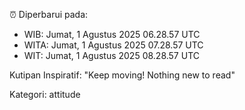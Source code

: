 ⏰ Diperbarui pada:
- WIB: Jumat, 1 Agustus 2025 06.28.57 UTC
- WITA: Jumat, 1 Agustus 2025 07.28.57 UTC
- WIT: Jumat, 1 Agustus 2025 08.28.57 UTC

Kutipan Inspiratif:
"Keep moving! Nothing new to read"


Kategori: attitude

